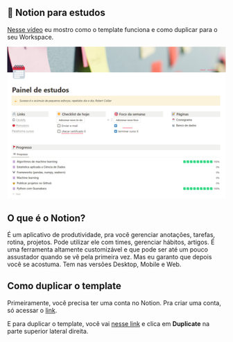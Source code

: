 <h2 align="left">
  📝 Notion para estudos
</h2>

[Nesse vídeo](https://youtu.be/9edcXea5ngE) eu mostro como o template funciona e como duplicar para o seu Workspace.

<p align="left">
  <img src="https://github.com/letpires/NotionParaEstudos/blob/main/template.png" >
</p>

## O que é o Notion?

É um aplicativo de produtividade, pra você gerenciar anotações, tarefas, rotina, projetos. Pode utilizar ele com times, gerenciar hábitos, artigos. É uma ferramenta altamente customizável e que pode ser até um pouco assustador quando se vê pela primeira vez. Mas eu garanto que depois você se acostuma. Tem nas versões Desktop, Mobile e Web.


## Como duplicar o template

Primeiramente, você precisa ter uma conta no Notion. Pra criar uma conta, só acessar o [link](https://www.notion.so/signup). 

E para duplicar o template, você vai [nesse link](https://leticiapires.notion.site/Painel-de-estudos-9bb2a526aa9045b3b73f7b618edcf2c7) e clica em **Duplicate** na parte superior lateral direita.
